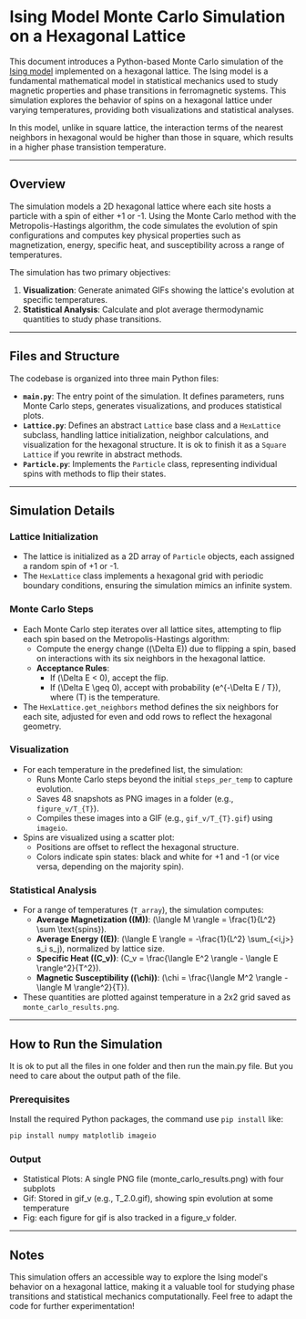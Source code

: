 # Ising Model Monte Carlo Simulation on a Hexagonal Lattice

This document introduces a Python-based Monte Carlo simulation of the [Ising model](https://en.wikipedia.org/wiki/Ising_model) implemented on a hexagonal lattice. The Ising model is a fundamental mathematical model in statistical mechanics used to study magnetic properties and phase transitions in ferromagnetic systems. This simulation explores the behavior of spins on a hexagonal lattice under varying temperatures, providing both visualizations and statistical analyses.

In this model, unlike in square lattice, the interaction terms of the nearest neighbors in hexagonal would be higher than those in square, which results in a higher phase transistion temperature.

---

## Overview

The simulation models a 2D hexagonal lattice where each site hosts a particle with a spin of either +1 or -1. Using the Monte Carlo method with the Metropolis-Hastings algorithm, the code simulates the evolution of spin configurations and computes key physical properties such as magnetization, energy, specific heat, and susceptibility across a range of temperatures.

The simulation has two primary objectives:
1. **Visualization**: Generate animated GIFs showing the lattice's evolution at specific temperatures.
2. **Statistical Analysis**: Calculate and plot average thermodynamic quantities to study phase transitions.

---

## Files and Structure

The codebase is organized into three main Python files:

- **`main.py`**: The entry point of the simulation. It defines parameters, runs Monte Carlo steps, generates visualizations, and produces statistical plots.
- **`Lattice.py`**: Defines an abstract `Lattice` base class and a `HexLattice` subclass, handling lattice initialization, neighbor calculations, and visualization for the hexagonal structure. It is ok to finish it as a `Square Lattice` if you rewrite in abstract methods.
- **`Particle.py`**: Implements the `Particle` class, representing individual spins with methods to flip their states.

---

## Simulation Details

### Lattice Initialization
- The lattice is initialized as a 2D array of `Particle` objects, each assigned a random spin of +1 or -1.
- The `HexLattice` class implements a hexagonal grid with periodic boundary conditions, ensuring the simulation mimics an infinite system.

### Monte Carlo Steps
- Each Monte Carlo step iterates over all lattice sites, attempting to flip each spin based on the Metropolis-Hastings algorithm:
  - Compute the energy change (\(\Delta E\)) due to flipping a spin, based on interactions with its six neighbors in the hexagonal lattice.
  - **Acceptance Rules**:
    - If \(\Delta E < 0\), accept the flip.
    - If \(\Delta E \geq 0\), accept with probability \(e^{-\Delta E / T}\), where \(T\) is the temperature.
- The `HexLattice.get_neighbors` method defines the six neighbors for each site, adjusted for even and odd rows to reflect the hexagonal geometry.

### Visualization
- For each temperature in the predefined list, the simulation:
  - Runs Monte Carlo steps beyond the initial `steps_per_temp` to capture evolution.
  - Saves 48 snapshots as PNG images in a folder (e.g., `figure_v/T_{T}`).
  - Compiles these images into a GIF (e.g., `gif_v/T_{T}.gif`) using `imageio`.
- Spins are visualized using a scatter plot:
  - Positions are offset to reflect the hexagonal structure.
  - Colors indicate spin states: black and white for +1 and -1 (or vice versa, depending on the majority spin).

### Statistical Analysis
- For a range of temperatures (`T_array`), the simulation computes:
  - **Average Magnetization (\(M\))**: \(\langle M \rangle = \frac{1}{L^2} \sum \text{spins}\).
  - **Average Energy (\(E\))**: \(\langle E \rangle = -\frac{1}{L^2} \sum_{<i,j>} s_i s_j\), normalized by lattice size.
  - **Specific Heat (\(C_v\))**: \(C_v = \frac{\langle E^2 \rangle - \langle E \rangle^2}{T^2}\).
  - **Magnetic Susceptibility (\(\chi\))**: \(\chi = \frac{\langle M^2 \rangle - \langle M \rangle^2}{T}\).
- These quantities are plotted against temperature in a 2x2 grid saved as `monte_carlo_results.png`.

---

## How to Run the Simulation
It is ok to put all the files in one folder and then run the main.py file. But you need to care about the output path of the file. 

### Prerequisites
Install the required Python packages, the command use `pip install` like:
```bash
pip install numpy matplotlib imageio
```

### Output
- Statistical Plots: A single PNG file (monte_carlo_results.png) with four subplots
- Gif: Stored in gif_v (e.g., T_2.0.gif), showing spin evolution at some temperature
- Fig: each figure for gif is also tracked in a figure_v folder.

---
## Notes
This simulation offers an accessible way to explore the Ising model's behavior on a hexagonal lattice, making it a valuable tool for studying phase transitions and statistical mechanics computationally. Feel free to adapt the code for further experimentation!


